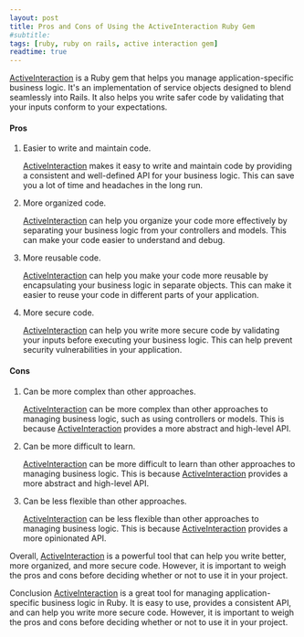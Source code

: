 ```yaml
---
layout: post
title: Pros and Cons of Using the ActiveInteraction Ruby Gem
#subtitle:
tags: [ruby, ruby on rails, active interaction gem]
readtime: true
---
```


[ActiveInteraction] is a Ruby gem that helps you manage application-specific business logic. 
It's an implementation of service objects designed to blend seamlessly into Rails. 
It also helps you write safer code by validating that your inputs conform to your expectations.

#### Pros
1. Easier to write and maintain code. 
    
    [ActiveInteraction] makes it easy to write and maintain code by providing a consistent and well-defined API for your business logic. This can save you a lot of time and headaches in the long run.
2. More organized code. 
 
    [ActiveInteraction] can help you organize your code more effectively by separating your business logic from your controllers and models. This can make your code easier to understand and debug.
3. More reusable code. 

    [ActiveInteraction] can help you make your code more reusable by encapsulating your business logic in separate objects. This can make it easier to reuse your code in different parts of your application.
4. More secure code. 

    [ActiveInteraction] can help you write more secure code by validating your inputs before executing your business logic. This can help prevent security vulnerabilities in your application.

#### Cons
1. Can be more complex than other approaches. 
    
    [ActiveInteraction] can be more complex than other approaches to managing business logic, such as using controllers or models. This is because [ActiveInteraction] provides a more abstract and high-level API.
2. Can be more difficult to learn. 

    [ActiveInteraction] can be more difficult to learn than other approaches to managing business logic. This is because [ActiveInteraction] provides a more abstract and high-level API.
3. Can be less flexible than other approaches. 

    [ActiveInteraction] can be less flexible than other approaches to managing business logic. This is because [ActiveInteraction] provides a more opinionated API.


Overall, [ActiveInteraction] is a powerful tool that can help you write better, more organized, 
and more secure code. However, it is important to weigh the pros and cons before deciding whether or not to use it in your project.

Conclusion
[ActiveInteraction] is a great tool for managing application-specific business logic in Ruby. It is easy to use, provides a consistent API, and can help you write more secure code. However, it is important to weigh the pros and cons before deciding whether or not to use it in your project.

[ActiveInteraction]: https://github.com/AaronLasseigne/active_interaction